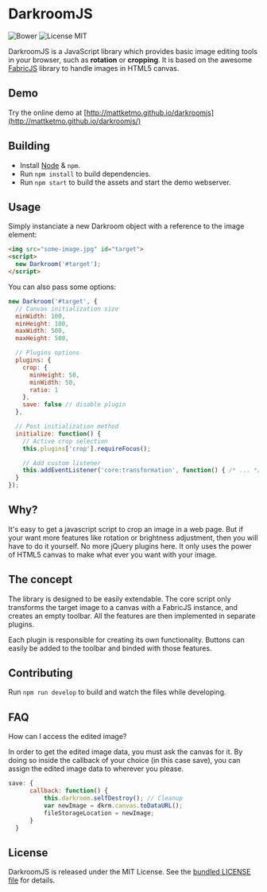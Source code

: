 # DarkroomJS

![Bower](https://img.shields.io/bower/v/darkroom.svg)
![License MIT](http://img.shields.io/badge/license-MIT-blue.svg)

DarkroomJS is a JavaScript library which provides basic image editing tools in
your browser, such as **rotation** or **cropping**. It is based on the awesome
[FabricJS](http://fabricjs.com/) library to handle images in HTML5 canvas.

## Demo

Try the online demo at [http://mattketmo.github.io/darkroomjs](http://mattketmo.github.io/darkroomjs/)

## Building

- Install [Node](http://nodejs.org/) & `npm`.
- Run `npm install` to build dependencies.
- Run `npm start` to build the assets and start the demo webserver.

## Usage

Simply instanciate a new Darkroom object with a reference to the image element:

```html
<img src="some-image.jpg" id="target">
<script>
  new Darkroom('#target');
</script>
```

You can also pass some options:

```javascript
new Darkroom('#target', {
  // Canvas initialization size
  minWidth: 100,
  minHeight: 100,
  maxWidth: 500,
  maxHeight: 500,

  // Plugins options
  plugins: {
    crop: {
      minHeight: 50,
      minWidth: 50,
      ratio: 1
    },
    save: false // disable plugin
  },

  // Post initialization method
  initialize: function() {
    // Active crop selection
    this.plugins['crop'].requireFocus();

    // Add custom listener
    this.addEventListener('core:transformation', function() { /* ... */ });
  }
});
```

## Why?

It's easy to get a javascript script to crop an image in a web page.
But if your want more features like rotation or brightness adjustment, then you
will have to do it yourself. No more jQuery plugins here.
It only uses the power of HTML5 canvas to make what ever you want with your image.

## The concept

The library is designed to be easily extendable. The core script only transforms
the target image to a canvas with a FabricJS instance, and creates an empty toolbar.
All the features are then implemented in separate plugins.

Each plugin is responsible for creating its own functionality.
Buttons can easily be added to the toolbar and binded with those features.

## Contributing

Run `npm run develop` to build and watch the files while developing.

## FAQ

How can I access the edited image?

In order to get the edited image data, you must ask the canvas for it. By doing so inside the callback of your choice (in this case save), you can assign the edited image data to wherever you please.

```javascript
save: {
      callback: function() {
          this.darkroom.selfDestroy(); // Cleanup
          var newImage = dkrm.canvas.toDataURL();
          fileStorageLocation = newImage;
      }
  }
```

## License

DarkroomJS is released under the MIT License. See the [bundled LICENSE file](LICENSE)
for details.

